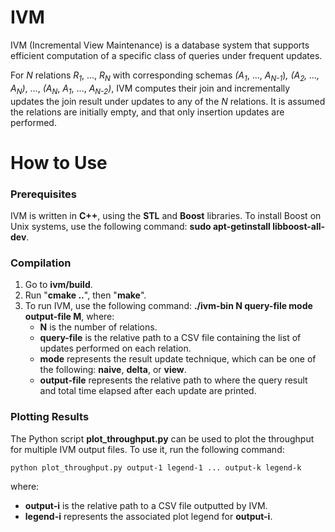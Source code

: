 # IVM
IVM (Incremental View Maintenance) is a database system that supports efficient computation of a specific class of queries under frequent updates.

For *N* relations *R*<sub>*1*</sub>, ..., *R*<sub>*N*</sub> with corresponding schemas *(A*<sub>*1*</sub>, ..., *A*<sub>*N-1*</sub>)*, *(A*<sub>*2*</sub>, ..., *A*<sub>*N*</sub>)*, ..., *(A*<sub>*N*</sub>, *A*<sub>*1*</sub>, ..., *A*<sub>*N-2*</sub>*)*, IVM computes their join and incrementally updates the join result under updates to any of the *N* relations. It is assumed the relations are initially empty, and that only insertion updates are performed.

# How to Use

### Prerequisites
IVM is written in **C++**, using the **STL** and **Boost** libraries. To install Boost on Unix systems, use the following command: **sudo apt-getinstall libboost-all-dev**.
### Compilation
1. Go to **ivm/build**.
2. Run "**cmake .\.**", then "**make**".
3. To run IVM, use the following command:
   **./ivm-bin N query-file mode output-file M**, where:
   - **N** is the number of relations.
   - **query-file** is the relative path to a CSV file containing the list of updates performed on each relation.
   - **mode** represents the result update technique, which can be one of the following: **naive**, **delta**, or **view**.
   - **output-file** represents the relative path to where the query result and total time elapsed after each update are printed.

### Plotting Results
The Python script **plot_throughput.py** can be used to plot the throughput for multiple IVM output files. To use it, run the following command:

    python plot_throughput.py output-1 legend-1 ... output-k legend-k
    
where:
- **output-i** is the relative path to a CSV file outputted by IVM.
- **legend-i** represents the associated plot legend for **output-i**.
